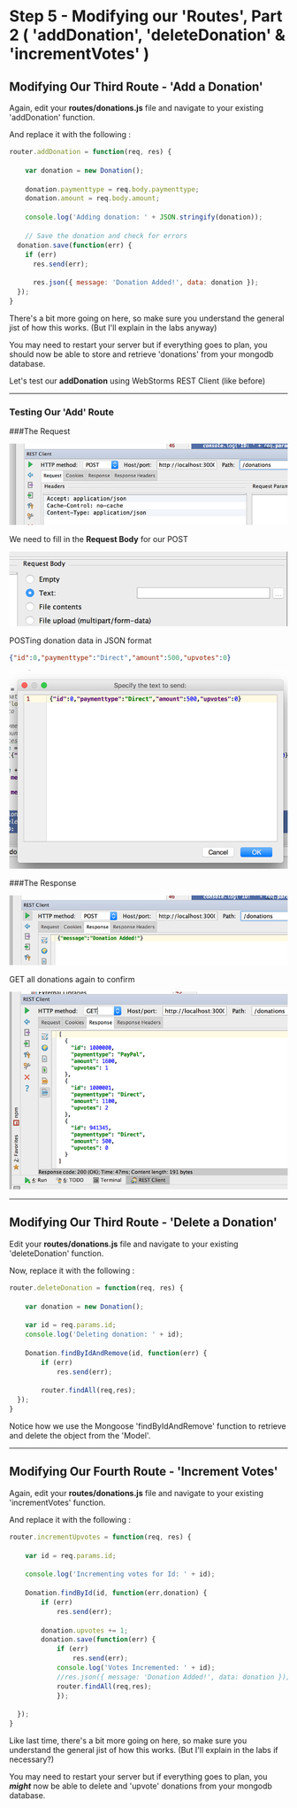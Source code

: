 # Step 5 - Modifying our 'Routes', Part 2 ( 'addDonation', 'deleteDonation' & 'incrementVotes' )

## Modifying Our Third Route - 'Add a Donation'

Again, edit your **routes/donations.js** file and navigate to your existing 'addDonation' function.

And replace it with the following :

```javascript
router.addDonation = function(req, res) {

    var donation = new Donation();
    
    donation.paymenttype = req.body.paymenttype;
    donation.amount = req.body.amount;

    console.log('Adding donation: ' + JSON.stringify(donation));
    
    // Save the donation and check for errors
  donation.save(function(err) {
    if (err)
      res.send(err);

      res.json({ message: 'Donation Added!', data: donation });
  });
}
```
There's a bit more going on here, so make sure you understand the general jist of how this works. (But I'll explain in the labs anyway)

You may need to restart your server but if everything goes to plan, you should now be able to store and retrieve 'donations' from your mongodb database.


Let's test our **addDonation** using WebStorms REST Client (like before)

---

### Testing Our 'Add' Route


###The Request

![](../lab02/images/lab02s27.png)

We need to fill in the **Request Body** for our POST

![](../lab02/images/lab02s28.png)

POSTing donation data in JSON format

~~~json
{"id":0,"paymenttype":"Direct","amount":500,"upvotes":0}
~~~

![](../lab02/images/lab02s29.png)


###The Response

![](../lab02/images/lab02s30.png)

GET all donations again to confirm

![](../lab02/images/lab02s31.png)


---
## Modifying Our Third Route - 'Delete a Donation'

Edit your **routes/donations.js** file and navigate to your existing 'deleteDonation' function.

Now, replace it with the following :

```javascript
router.deleteDonation = function(req, res) {

    var donation = new Donation();

    var id = req.params.id;
    console.log('Deleting donation: ' + id);
    
    Donation.findByIdAndRemove(id, function(err) {
        if (err)
            res.send(err);

        router.findAll(req,res);
  });
}
```

Notice how we use the Mongoose 'findByIdAndRemove' function to retrieve and delete the object from the 'Model'.

---
## Modifying Our Fourth Route - 'Increment Votes'

Again, edit your **routes/donations.js** file and navigate to your existing 'incrementVotes' function.

And replace it with the following :

```javascript
router.incrementUpvotes = function(req, res) {

    var id = req.params.id;
    
    console.log('Incrementing votes for Id: ' + id);
    
    Donation.findById(id, function(err,donation) {
        if (err)
            res.send(err);

        donation.upvotes += 1;
        donation.save(function(err) {
            if (err)
                res.send(err);
            console.log('Votes Incremented: ' + id);
            //res.json({ message: 'Donation Added!', data: donation });
            router.findAll(req,res); 
            }); 

  });
}
```
Like last time, there's a bit more going on here, so make sure you understand the general jist of how this works. (But I'll explain in the labs if necessary?)

You may need to restart your server but if everything goes to plan, you ***might*** now be able to delete and 'upvote' donations from your mongodb database.